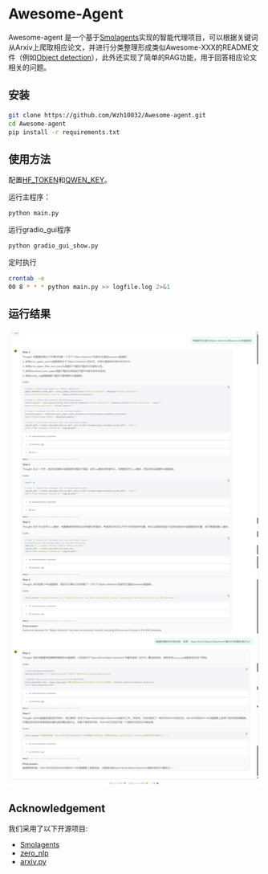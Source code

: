 # Awesome-Agent

Awesome-agent 是一个基于[Smolagents](Smolagents)实现的智能代理项目，可以根据关键词从Arxiv上爬取相应论文，并进行分类整理形成类似Awesome-XXX的README文件（例如[Object detection](./paper_dataset/Object%20detection/)），此外还实现了简单的RAG功能，用于回答相应论文相关的问题。



## 安装

```bash
git clone https://github.com/Wzh10032/Awesome-agent.git
cd Awesome-agent
pip install -r requirements.txt
```

## 使用方法

配置[HF_TOKEN](https://huggingface.co/docs/hub/security-tokens)和[QWEN_KEY](https://bailian.console.aliyun.com/?utm_content=se_1021228191&gclid=CjwKCAjwl_XBBhAUEiwAWK2hzpBANEM5LnKgFftyttdhpOJ2wBdsGClZBKJmrIIuoe6bowGE5qoubBoCcKYQAvD_BwE&tab=model#/api-key)。

运行主程序：

```bash
python main.py
```
运行gradio_gui程序
```bash
python gradio_gui_show.py
```
定时执行
```bash
crontab -e
00 8 * * * python main.py >> logfile.log 2>&1
```

## 运行结果
<img src=".\assets\result.png" width="800">

## Acknowledgement
我们采用了以下开源项目:
- [Smolagents](https://github.com/smol-ai/smolagents)
- [zero_nlp](https://github.com/yuanzhoulvpi2017/zero_nlp/tree/main/smolagent_tutorial)
- [arxiv.py](https://github.com/lukasschwab/arxiv.py)
